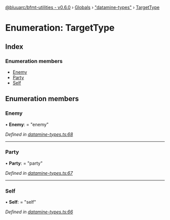 [@bluuarc/bfmt-utilities - v0.6.0](../README.md) › [Globals](../globals.md) › ["datamine-types"](../modules/_datamine_types_.md) › [TargetType](_datamine_types_.targettype.md)

# Enumeration: TargetType

## Index

### Enumeration members

* [Enemy](_datamine_types_.targettype.md#enemy)
* [Party](_datamine_types_.targettype.md#party)
* [Self](_datamine_types_.targettype.md#self)

## Enumeration members

###  Enemy

• **Enemy**: = "enemy"

*Defined in [datamine-types.ts:68](https://github.com/BluuArc/bfmt-utilities/blob/master/src/datamine-types.ts#L68)*

___

###  Party

• **Party**: = "party"

*Defined in [datamine-types.ts:67](https://github.com/BluuArc/bfmt-utilities/blob/master/src/datamine-types.ts#L67)*

___

###  Self

• **Self**: = "self"

*Defined in [datamine-types.ts:66](https://github.com/BluuArc/bfmt-utilities/blob/master/src/datamine-types.ts#L66)*
